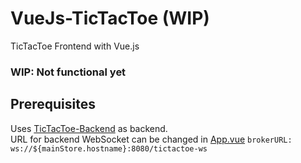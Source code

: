 # VueJs-TicTacToe (WIP)
TicTacToe Frontend with Vue.js
<br>
### WIP: Not functional yet

## Prerequisites
Uses [TicTacToe-Backend](https://github.com/SpigotWorkspace/TicTacToe-Backend) as backend.
<br>
URL for backend WebSocket can be changed in [App.vue](src/App.vue) `brokerURL: ws://${mainStore.hostname}:8080/tictactoe-ws`
